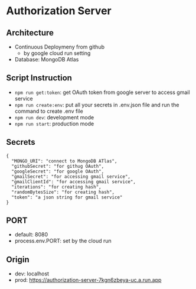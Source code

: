 # Authorization Server

## Architecture
* Continuous Deploymeny from github
    * by google cloud run setting
* Database: MongoDB Atlas


## Script Instruction
* `npm run get:token`: get OAuth token from google server to access gmail service
* `npm run create:env`: put all your secrets in .env.json file and run the command to create .env file
* `npm run dev`: development mode
* `npm run start`: production mode


## Secrets

```
{
  "MONGO_URI": "connect to MongoDB ATlas",
  "githubSecret": "for githug OAuth",
  "googleSecret": "for google OAuth",
  "gmailSecret": "for accessing gmail service",
  "gmailClientId": "for accessing gmail service",
  "iterations": "for creating hash",
  "randomBytesSize": "for creating hash",
  "token": "a json string for gmail service"
}
```

## PORT
* default: 8080
* process.env.PORT: set by the cloud run

## Origin
* dev: localhost
* prod: https://authorization-server-7kgn6zbeya-uc.a.run.app

